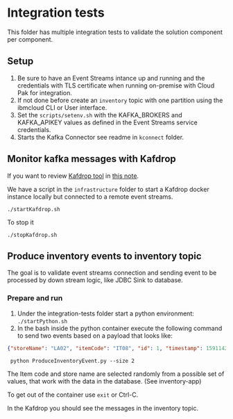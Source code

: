 # Integration tests

This folder has multiple integration tests to validate the solution component per component.

## Setup

1. Be sure to have an Event Streams intance up and running and the credentials with TLS certificate when running on-premise with Cloud Pak for integration.
1. If not done before create an `inventory` topic with one partition using the ibmcloud CLI or User interface.
1. Set the `scripts/setenv.sh` with the KAFKA_BROKERS and KAFKA_APIKEY values as defined in the Event Streams service credentials.
1. Starts the Kafka Connector see readme in `kconnect` folder.

## Monitor kafka messages with Kafdrop

If you want to review [Kafdrop tool](https://github.com/obsidiandynamics/kafdrop) in [this note](https://ibm-cloud-architecture.github.io/refarch-eda/technology/event-streams/schema-registry/#kafdrop).

We have a script in the `infrastructure` folder to start a Kafdrop docker instance locally but connected to a remote event streams.

```shell
./startKafdrop.sh
```

To stop it

```shell
./stopKafdrop.sh
```

## Produce inventory events to inventory topic

The goal is to validate event streams connection and sending event to be processed by down stream logic, like JDBC Sink to database.

### Prepare and run

1. Under the integration-tests folder start a python environment: `./startPython.sh`
1. In the bash inside the python container execute the following command to send two events based on a payload that looks like: 

```json
{"storeName": "LA02", "itemCode": "IT08", "id": 1, "timestamp": 1591142867.188271}
```

```shell
 python ProduceInventoryEvent.py --size 2
```

The Item code and store name are selected randomly from a possible set of values, that work with the data in the database. (See inventory-app)

To get out of the container use `exit` or Ctrl-C.

In the Kafdrop you should see the messages in the inventory topic.

![]()